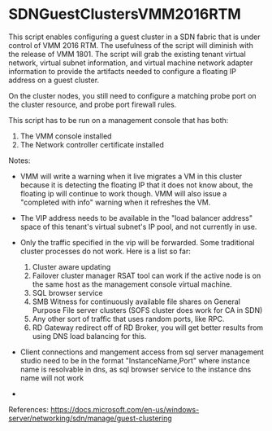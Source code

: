 # SDNGuestClustersVMM2016RTM
This script enables configuring a guest cluster in a SDN fabric that is under control of VMM 2016 RTM. The usefulness of the script will diminish with the release of VMM 1801. The script will grab the existing tenant virtual network, virtual subnet information, and virtual machine network adapter information to provide the artifacts needed to configure a floating IP address on a guest cluster. 

On the cluster nodes, you still need to configure a matching probe port on the cluster resource, and probe port firewall rules.

This script has to be run on a management console that has both:
1. The VMM console installed
2. The Network controller certificate installed

Notes:
* VMM will write a warning when it live migrates a VM in this cluster because it is detecting the floating IP that it does not know about, the floating ip will continue to work though. VMM will also issue a "completed with info" warning when it refreshes the VM.
* The VIP address needs to be available in the "load balancer address" space of this tenant's virtual subnet's IP pool, and not currently in use.


* Only the traffic specified in the vip will be forwarded. Some traditional cluster processes do not work. Here is a list so far:
    1. Cluster aware updating
    2. Failover cluster manager RSAT tool can work if the active node is on the same host as the management console virtual machine.
    3. SQL browser service
    4. SMB Witness for continuously available file shares on General Purpose File server clusters (SOFS cluster does work for CA in SDN)
    5. Any other sort of traffic that uses random ports, like RPC.
    6. RD Gateway redirect off of RD Broker, you will get better results from using DNS load balancing for this.
* Client connections and mangement access from sql server management studio need to be in the format "InstanceName,Port" where instance name is resolvable in dns, as sql browser service to the instance dns name will not work
* 

References: https://docs.microsoft.com/en-us/windows-server/networking/sdn/manage/guest-clustering


